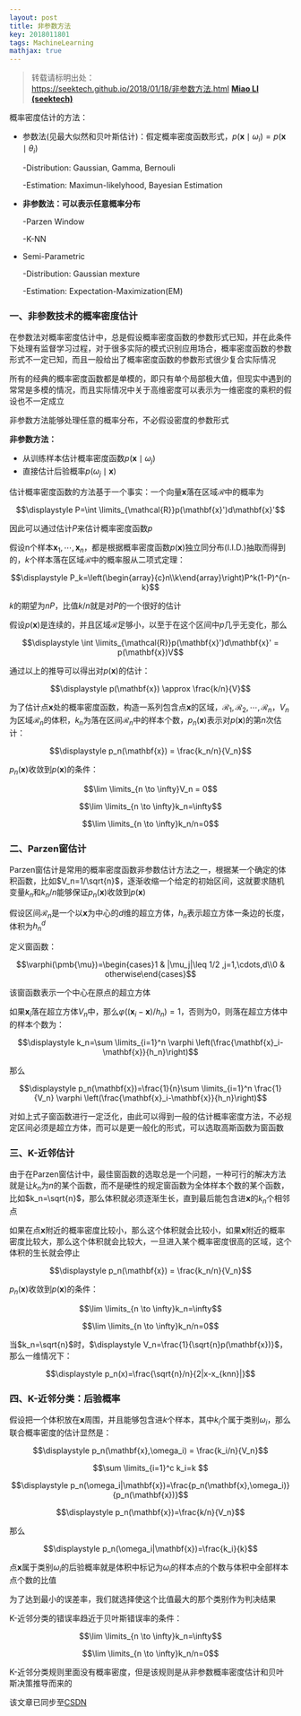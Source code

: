 ```yaml
---
layout: post
title: 非参数方法
key: 2018011801
tags: MachineLearning
mathjax: true
---
```


>转载请标明出处：  
>https://seektech.github.io/2018/01/18/非参数方法.html [**Miao LI (seektech)**](https://seektech.github.io/2018/01/18/非参数方法.html)


概率密度估计的方法：

- 参数法(见最大似然和贝叶斯估计)：假定概率密度函数形式，$p(\mathbf{x} \mid \omega_i) = p(\mathbf{x} \mid \theta_i)$

  -Distribution: Gaussian, Gamma, Bernouli

  -Estimation: Maximun-likelyhood, Bayesian Estimation

- **非参数法：可以表示任意概率分布**

  -Parzen Window

  -K-NN

- Semi-Parametric

  -Distribution: Gaussian mexture

  -Estimation: Expectation-Maximization(EM)

### [](#header-1)一、非参数技术的概率密度估计

在参数法对概率密度估计中，总是假设概率密度函数的参数形式已知，并在此条件下处理有监督学习过程，对于很多实际的模式识别应用场合，概率密度函数的参数形式不一定已知，而且一般给出了概率密度函数的参数形式很少复合实际情况

所有的经典的概率密度函数都是单模的，即只有单个局部极大值，但现实中遇到的常常是多模的情况，而且实际情况中关于高维密度可以表示为一维密度的乘积的假设也不一定成立

非参数方法能够处理任意的概率分布，不必假设密度的参数形式

**非参数方法：**

- 从训练样本估计概率密度函数$p(\mathbf{x} \mid \omega_j)$
- 直接估计后验概率$p( \omega_j \mid \mathbf{x} )$

估计概率密度函数的方法基于一个事实：一个向量$\mathbf{x}$落在区域$\mathcal{R}$中的概率为

$$\displaystyle P=\int \limits_{\mathcal{R}}p(\mathbf{x}')d\mathbf{x}'$$

因此可以通过估计$P$来估计概率密度函数$p$

假设n个样本$\mathbf{x}_1,\cdots,\mathbf{x}_n$，都是根据概率密度函数$p(\mathbf{x})$独立同分布(I.I.D.)抽取而得到的，$k$个样本落在区域$\mathcal{R}$中的概率服从二项式定理：

$$\displaystyle P_k=\left(\begin{array}{c}n\\k\end{array}\right)P^k(1-P)^{n-k}$$

$k$的期望为$nP$，比值$k/n$就是对$P$的一个很好的估计

假设$p(\mathbf{x})$是连续的，并且区域$\mathcal{R}$足够小，以至于在这个区间中$p$几乎无变化，那么

$$\displaystyle \int \limits_{\mathcal{R}}p(\mathbf{x}')d\mathbf{x}' = p(\mathbf{x})V$$

通过以上的推导可以得出对$p(\mathbf{x})$的估计：

$$\displaystyle p(\mathbf{x}) \approx \frac{k/n}{V}$$

为了估计点$\mathbf{x}$处的概率密度函数，构造一系列包含点$\mathbf{x}$的区域，$\mathcal{R}_1,\mathcal{R}_2,\cdots,\mathcal{R}_n$，$V_n$为区域$\mathcal{R}_n$的体积，$k_n$为落在区间$\mathcal{R}_n$中的样本个数，$p_n(\mathbf{x})$表示对$p(\mathbf{x})$的第$n$次估计：

$$\displaystyle p_n(\mathbf{x}) = \frac{k_n/n}{V_n}$$

$p_n(\mathbf{x})$收敛到$p(\mathbf{x})$的条件：

$$\lim \limits_{n \to \infty}V_n = 0$$

$$\lim \limits_{n \to \infty}k_n=\infty$$

$$\lim \limits_{n \to \infty}k_n/n=0$$

### [](#header-2)二、Parzen窗估计

Parzen窗估计是常用的概率密度函数非参数估计方法之一，根据某一个确定的体积函数，比如$V_n=1/\sqrt{n}$，逐渐收缩一个给定的初始区间，这就要求随机变量$k_n$和$k_n/n$能够保证$p_n(\mathbf{x})$收敛到$p(\mathbf{x})$

假设区间$\mathcal{R}_n$是一个以$\mathbf{x}$为中心的$d$维的超立方体，$h_n$表示超立方体一条边的长度，体积为$h_n^d$

定义窗函数：

$$\varphi(\pmb{\mu})=\begin{cases}1 & |\mu_j|\leq 1/2 ,j=1,\cdots,d\\0 & otherwise\end{cases}$$

该窗函数表示一个中心在原点的超立方体

如果$\mathbf{x}_i$落在超立方体$V_n$中，那么$\varphi\left((\mathbf{x}_i-\mathbf{x})/h_n\right)=1$，否则为0，则落在超立方体中的样本个数为：

$$\displaystyle k_n=\sum \limits_{i=1}^n \varphi \left(\frac{\mathbf{x}_i-\mathbf{x}}{h_n}\right)$$

那么

$$\displaystyle p_n(\mathbf{x})=\frac{1}{n}\sum \limits_{i=1}^n \frac{1}{V_n} \varphi \left(\frac{\mathbf{x}_i-\mathbf{x}}{h_n}\right)$$

对如上式子窗函数进行一定泛化，由此可以得到一般的估计概率密度方法，不必规定区间必须是超立方体，而可以是更一般化的形式，可以选取高斯函数为窗函数 

### [](#header-3)三、K-近邻估计

由于在Parzen窗估计中，最佳窗函数的选取总是一个问题，一种可行的解决方法就是让$k_n$为$n$的某个函数，而不是硬性的规定窗函数为全体样本个数的某个函数，比如$k_n=\sqrt{n}$，那么体积就必须逐渐生长，直到最后能包含进$\mathbf{x}$的$k_n$个相邻点

如果在点$\mathbf{x}$附近的概率密度比较小，那么这个体积就会比较小，如果$\mathbf{x}$附近的概率密度比较大，那么这个体积就会比较大，一旦进入某个概率密度很高的区域，这个体积的生长就会停止

$$\displaystyle p_n(\mathbf{x}) = \frac{k_n/n}{V_n}$$

$p_n(\mathbf{x})$收敛到$p(\mathbf{x})$的条件：

$$\lim \limits_{n \to \infty}k_n=\infty$$

$$\lim \limits_{n \to \infty}k_n/n=0$$

当$k_n=\sqrt{n}$时，$\displaystyle V_n=\frac{1}{\sqrt{n}p(\mathbf{x})}$，那么一维情况下：

$$\displaystyle p_n(x)=\frac{\sqrt{n}/n}{2|x-x_{knn}|}$$

### [](#header-4)四、K-近邻分类：后验概率

假设把一个体积放在$\mathbf{x}$周围，并且能够包含进$k$个样本，其中$k_i$个属于类别$\omega_i$，那么联合概率密度的估计显然是：

$$\displaystyle p_n(\mathbf{x},\omega_i) = \frac{k_i/n}{V_n}$$

$$\sum \limits_{i=1}^c k_i=k $$

$$\displaystyle p_n(\omega_i|\mathbf{x})=\frac{p_n(\mathbf{x},\omega_i)}{p_n(\mathbf{x})}$$

$$\displaystyle p_n(\mathbf{x})=\frac{k/n}{V_n}$$

那么

$$\displaystyle p_n(\omega_i|\mathbf{x})=\frac{k_i}{k}$$

点$\mathbf{x}$属于类别$\omega_i$的后验概率就是体积中标记为$\omega_i$的样本点的个数与体积中全部样本点个数的比值

为了达到最小的误差率，我们就选择使这个比值最大的那个类别作为判决结果

K-近邻分类的错误率趋近于贝叶斯错误率的条件：

$$\lim \limits_{n \to \infty}k_n=\infty$$

$$\lim \limits_{n \to \infty}k_n/n=0$$

K-近邻分类规则里面没有概率密度，但是该规则是从非参数概率密度估计和贝叶斯决策推导而来的

该文章已同步至[CSDN](http://blog.csdn.net/u013413471/article/)  
